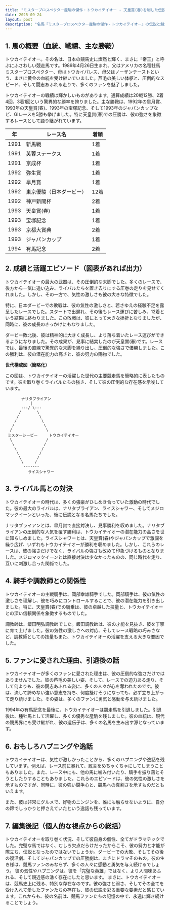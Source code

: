 ```yaml
---
title: "ミスタープロスペクター産駒の傑作・トウカイテイオー - 天皇賞(春)を制した伝説の帝王、その栄光と影"
date: 2025-09-24
layout: post
description: "名馬『ミスタープロスペクター産駒の傑作・トウカイテイオー』の伝説と魅力を深堀り"
---
```


## 1. 馬の概要（血統、戦績、主な勝鞍）

トウカイテイオー。その名は、日本の競馬史に燦然と輝く、まさに「帝王」と呼ぶにふさわしい競走馬です。1989年4月26日生まれ、父はアメリカの名種牡馬ミスタープロスペクター、母はトウカイパレス、母父はノーザンテーストという、まさに黄金の血統を受け継いでいました。芦毛の美しい体躯と、圧倒的なスピード、そして闘志あふれる走りで、多くのファンを魅了しました。

トウカイテイオーの戦績は輝かしいものがあります。通算成績は20戦12勝、2着4回、3着1回という驚異的な勝率を誇りました。主な勝鞍は、1992年の皐月賞、1993年の天皇賞(春)、1993年の宝塚記念、そして1993年のジャパンカップなど、GIレースを5勝も挙げました。特に天皇賞(春)での圧勝は、彼の強さを象徴するレースとして語り継がれています。

| 年 | レース名                  | 着順 |
|---|--------------------------|-----|
| 1991 | 新馬戦                  | 1着 |
| 1991 | 芙蓉ステークス              | 1着 |
| 1991 | 京成杯                  | 1着 |
| 1992 | 弥生賞                  | 1着 |
| 1992 | 皐月賞                  | 1着 |
| 1992 | 東京優駿（日本ダービー）    | 12着 |
| 1992 | 神戸新聞杯                | 2着 |
| 1993 | 天皇賞(春)                | 1着 |
| 1993 | 宝塚記念                | 1着 |
| 1993 | 京都大賞典                | 2着 |
| 1993 | ジャパンカップ              | 1着 |
| 1994 | 有馬記念                | 2着 |


## 2. 成績と活躍エピソード（図表があれば出力）

トウカイテイオーの最大の武器は、その圧倒的な末脚でした。多くのレースで、後方から一気に追い込み、ライバルたちを置き去りにする圧巻の走りを見せてくれました。しかし、その一方で、気性の激しさも彼の大きな特徴でした。

特に、日本ダービーでの敗戦は、彼の気性の激しさと、若さゆえの経験不足を露呈したレースでした。スタートで出遅れ、その後もレース運びに苦しみ、12着という結果に終わりました。この敗戦は、彼にとって大きな挫折となりましたが、同時に、彼の成長のきっかけにもなりました。

ダービー敗北後、彼は精神的に大きく成長し、より落ち着いたレース運びができるようになりました。その成果が、見事に結実したのが天皇賞(春)です。レースでは、最後の直線で驚異的な末脚を繰り出し、圧倒的な強さで優勝しました。この勝利は、彼の潜在能力の高さと、彼の努力の賜物でした。

**世代構成図（簡略化）**

この図は、トウカイテイオーの活躍した世代の主要競走馬を簡略的に表したものです。彼を取り巻くライバルたちの強さ、そして彼の圧倒的な存在感を示唆しています。

```
       ナリタブライアン
           |
       ---/ \---
      /       \
     /         \
    /           \
   /             \
  /               \
 ミスターシービー     トウカイテイオー
  \               /
   \             /
    \           /
     \         /
      \       /
       \     /
        -------
          ライスシャワー

```


## 3. ライバル馬との対決

トウカイテイオーの時代は、多くの強豪がひしめき合っていた激動の時代でした。彼の最大のライバルは、ナリタブライアン、ライスシャワー、そしてメジロマックイーンといった、後に伝説となる名馬たちでした。

ナリタブライアンとは、皐月賞で直接対決し、見事勝利を収めました。ナリタブライアンの圧倒的な人気を覆す勝利は、トウカイテイオーの潜在能力の高さを世に知らしめました。ライスシャワーとは、天皇賞(春)やジャパンカップで激闘を繰り広げ、いずれもトウカイテイオーが勝利を収めました。しかし、これらのレースは、彼の強さだけでなく、ライバルの強さも改めて印象づけるものとなりました。メジロマックイーンとは直接対決は少なかったものの、同じ時代を走り、互いに刺激し合った関係でした。


## 4. 騎手や調教師との関係性

トウカイテイオーの主戦騎手は、岡部幸雄騎手でした。岡部騎手は、彼の気性の激しさを理解し、彼を巧みにコントロールすることで、彼の潜在能力を引き出しました。特に、天皇賞(春)での騎乗は、彼の卓越した技量と、トウカイテイオーとの深い信頼関係を象徴するものでした。

調教師は、飯田明弘調教師でした。飯田調教師は、彼の才能を見抜き、彼を丁寧に育て上げました。彼の気性の激しさへの対応、そしてレース戦略の巧みさなど、調教師としての技量もまた、トウカイテイオーの活躍を支える大きな要因でした。


## 5. ファンに愛された理由、引退後の話

トウカイテイオーが多くのファンに愛された理由は、彼の圧倒的な強さだけではありませんでした。彼の芦毛の美しい姿、そして、レースでの迫力ある走り、そして何よりも、彼の闘志あふれる姿に、多くの人々が心を奪われたのです。彼は、決して諦めない強い意志を持ち、何度挫けそうになっても、必ず立ち上がって走り続けました。その姿は、多くのファンに勇気と感動を与え続けました。

1994年の有馬記念を最後に、トウカイテイオーは競走馬を引退しました。引退後は、種牡馬として活躍し、多くの優秀な産駒を残しました。彼の血統は、現代の競馬界にも受け継がれ、彼の遺伝子は、多くの名馬を生み出す源となっています。


## 6. おもしろハプニングや逸話

トウカイテイオーは、気性が激しかったことから、多くのハプニングや逸話を残しています。例えば、レース前に暴れて、厩舎をめちゃくちゃにしてしまうこともありました。また、レース中にも、他の馬に噛み付いたり、騎手を振り落とそうとしたりすることもありました。これらのエピソードは、彼の気性の激しさを示すものですが、同時に、彼の強い闘争心と、競馬への真剣さを示すものだともいえます。

また、彼は非常にグルメで、好物のニンジンを、誰にも触らせないように、自分の蹄でしっかりと押さえていたという逸話も残っています。


## 7. 編集後記（個人的な視点からの総括）

トウカイテイオーを取り巻く状況、そして彼自身の個性、全てがドラマチックでした。完璧な馬ではなく、むしろ欠点だらけだったからこそ、彼の努力と才能が際立ち、伝説となったのではないでしょうか。ダービーでの大敗、そしてその後の復活劇、そしてジャパンカップでの圧勝劇は、まさにドラマそのもの。彼の生き様は、競馬ファンのみならず、多くの人々に感動と勇気を与え続けるでしょう。  彼の気性やハプニングは、彼を「完璧な英雄」ではなく、より人間味あふれる、そして親近感の湧く存在にしたと思います。  まさに、トウカイテイオーは、競馬史上に残る、特別な存在なのです。彼の強さと弱さ、そしてその全てを受け入れて愛したファンたちの存在も、彼の伝説を彩る重要な要素だと感じています。これからも、彼の名前は、競馬ファンたちの記憶の中で、永遠に輝き続けることでしょう。
